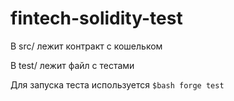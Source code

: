 # fintech-solidity-test

В src/ лежит контракт с кошельком

В test/ лежит файл с тестами

Для запуска теста используется `$bash forge test`
